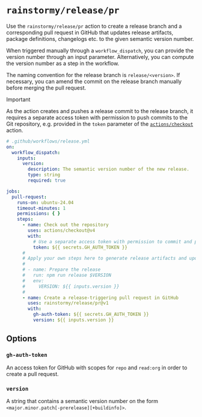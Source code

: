 # `rainstormy/release/pr`

Use the `rainstormy/release/pr` action to create a release branch and a
corresponding pull request in GitHub that updates release artifacts, package
definitions, changelogs etc. to the given semantic version number.

When triggered manually through a `workflow_dispatch`, you can provide the
version number through an input parameter. Alternatively, you can compute the
version number as a step in the workflow.

The naming convention for the release branch is `release/<version>`. If
necessary, you can amend the commit on the release branch manually before
merging the pull request.

> [!IMPORTANT]  
> As the action creates and pushes a release commit to the release branch, it
> requires a separate access token with permission to push commits to the Git
> repository, e.g. provided in the `token` parameter of
> the [`actions/checkout`](https://github.com/actions/checkout) action.

```yaml
# .github/workflows/release.yml
on:
  workflow_dispatch:
    inputs:
      version:
        description: The semantic version number of the new release.
        type: string
        required: true

jobs:
  pull-request:
    runs-on: ubuntu-24.04
    timeout-minutes: 1
    permissions: { }
    steps:
      - name: Check out the repository
        uses: actions/checkout@v4
        with:
          # Use a separate access token with permission to commit and push.
          token: ${{ secrets.GH_AUTH_TOKEN }}
      #
      # Apply your own steps here to generate release artifacts and update version numbers.
      #
      # - name: Prepare the release
      #   run: npm run release $VERSION
      #   env:
      #     VERSION: ${{ inputs.version }}
      #
      - name: Create a release-triggering pull request in GitHub
        uses: rainstormy/release/pr@v1
        with:
          gh-auth-token: ${{ secrets.GH_AUTH_TOKEN }}
          version: ${{ inputs.version }}
```

## Options
### `gh-auth-token`
An access token for GitHub with scopes for `repo` and `read:org` in order to
create a pull request.

### `version`
A string that contains a semantic version number on the
form `<major.minor.patch[-prerelease][+buildinfo]>`.
